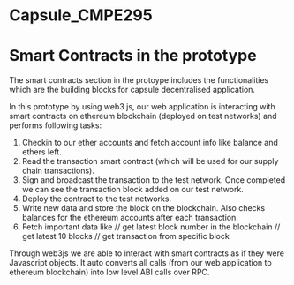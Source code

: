 # Capsule_CMPE295




# Smart Contracts in the prototype
The smart contracts section in the protoype includes the functionalities which are the building blocks for capsule decentralised application.

In this prototype by using web3 js, our web application is interacting with smart contracts on ethereum blockchain (deployed on test networks) and performs following tasks:

1. Checkin to our ether accounts and fetch account info like balance and ethers left.
2. Read the transaction smart contract (which will be used for our supply chain transactions).
3. Sign and broadcast the transaction to the test network. Once completed we can see the transaction block added on our test network.
4. Deploy the contract to the test networks.
5. Write new data and store the block on the blockchain. Also checks balances for the ethereum accounts after each transaction.
6. Fetch important data like // get latest block number in the blockchain // get latest 10 blocks // get transaction from specific block

Through web3js we are able to interact with smart contracts as if they were Javascript objects. It auto converts all calls (from our web application to ethereum blockchain) into low level ABI calls over RPC.
